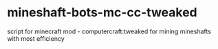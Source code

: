 # mineshaft-bots-mc-cc-tweaked
 script for minecraft mod - computercraft:tweaked for mining mineshafts with most efficiency
